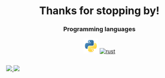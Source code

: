 <h1 align="center">Thanks for stopping by!</h1>

<div>
  <h3 align="center">Programming languages</h3>
  
  <p align="center"> <a href="https://www.python.org" target="_blank" rel="noreferrer"> 
    <img src="https://raw.githubusercontent.com/devicons/devicon/master/icons/python/python-original.svg" alt="python" width="40" height="40"/></a>
    <a href="https://posit.co/download/rstudio-desktop/" target="_blank" rel="noreferrer"> <img src="https://cdn.jsdelivr.net/gh/devicons/devicon/icons/rstudio/rstudio-original.svg" alt="rust" width="40" height="40"/>
    </a> 
  </p>
</div>

##

<div>
  <a href="https://github.com/decarvaa">
  <img height="180em" src="https://github-readme-stats.vercel.app/api?username=decarvaa&show_icons=true&theme=blue&include_all_commits=true&count_private=true&hide_title=true"/>
  <img height="110em" src="https://github-readme-stats.vercel.app/api/top-langs/?username=decarvaa&layout=compact&langs_count=16&theme=blue&hide_title=true"/>
</div>
          
